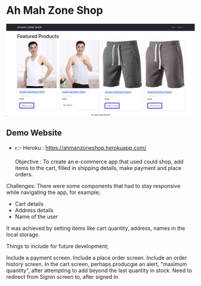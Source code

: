 # Ah Mah Zone Shop

![Ah Mah Zone Shop](/frontend/public/images/Ah%20Mah%20Shop%20Zone.png)

## Demo Website

- 👉 Heroku : https://ahmanzoneshop.herokuapp.com/

  Objective : To create an e-commerce app that used could shop, add items to the cart, filled in shipping details, make payment and place orders.

Challenges: There were some components that had to stay responsive while navigating the app, for example;

- Cart details
- Address details
- Name of the user

It was achieved by setting items like cart quantity, address, names in the local storage.

Things to include for future development;

Include a payment screen.
Include a place order screen.
Include an order history screen.
In the cart screen, perhaps producgie an alert, "maximum quantity", after attempting to add beyond the last quantity in stock.
Need to redirect from Signin screen to, after signed in.
